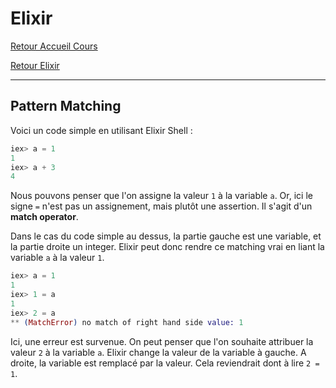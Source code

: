 # Elixir
[Retour Accueil Cours](https://mcheungsen.github.io/cours/ "Cours")

[Retour Elixir](index.md)

---

## Pattern Matching

Voici un code simple en utilisant Elixir Shell :
```Elixir shell
iex> a = 1
1
iex> a + 3
4
```

Nous pouvons penser que l'on assigne la valeur `1` à la variable `a`.
Or, ici le signe `=` n'est pas un assignement, mais plutôt une assertion. Il s'agit d'un **match operator**.

Dans le cas du code simple au dessus, la partie gauche est une variable, et la partie droite un integer. Elixir peut donc rendre ce matching vrai en liant la variable `a` à la valeur `1`.

```Elixir shell
iex> a = 1
1
iex> 1 = a
1
iex> 2 = a
** (MatchError) no match of right hand side value: 1
```

Ici, une erreur est survenue. On peut penser que l'on souhaite attribuer la valeur `2` à la variable `a`. Elixir change la valeur de la variable à gauche. A droite, la variable est remplacé par la valeur. Cela reviendrait dont à lire `2 = 1`.